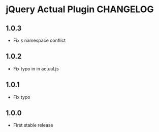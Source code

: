 # jQuery Actual Plugin CHANGELOG

## 1.0.3

* Fix `$` namespace conflict



## 1.0.2

* Fix typo in in actual.js



## 1.0.1

* Fix typo



## 1.0.0

* First stable release